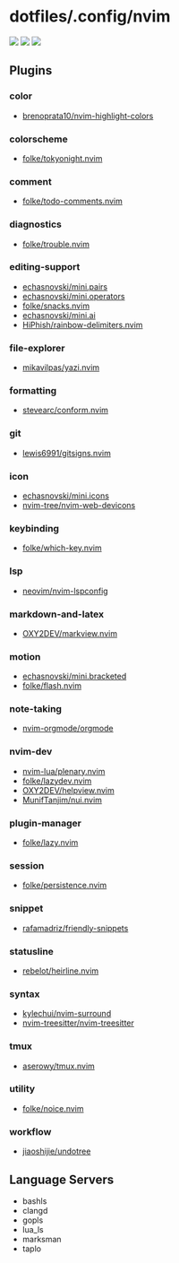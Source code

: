 # dotfiles/.config/nvim

<a href="https://dotfyle.com/matt-dong-123/dotfiles-config-nvim"><img src="https://dotfyle.com/matt-dong-123/dotfiles-config-nvim/badges/plugins?style=flat" /></a>
<a href="https://dotfyle.com/matt-dong-123/dotfiles-config-nvim"><img src="https://dotfyle.com/matt-dong-123/dotfiles-config-nvim/badges/leaderkey?style=flat" /></a>
<a href="https://dotfyle.com/matt-dong-123/dotfiles-config-nvim"><img src="https://dotfyle.com/matt-dong-123/dotfiles-config-nvim/badges/plugin-manager?style=flat" /></a>

## Plugins

### color

+ [brenoprata10/nvim-highlight-colors](https://dotfyle.com/plugins/brenoprata10/nvim-highlight-colors)
### colorscheme

+ [folke/tokyonight.nvim](https://dotfyle.com/plugins/folke/tokyonight.nvim)
### comment

+ [folke/todo-comments.nvim](https://dotfyle.com/plugins/folke/todo-comments.nvim)
### diagnostics

+ [folke/trouble.nvim](https://dotfyle.com/plugins/folke/trouble.nvim)
### editing-support

+ [echasnovski/mini.pairs](https://dotfyle.com/plugins/echasnovski/mini.pairs)
+ [echasnovski/mini.operators](https://dotfyle.com/plugins/echasnovski/mini.operators)
+ [folke/snacks.nvim](https://dotfyle.com/plugins/folke/snacks.nvim)
+ [echasnovski/mini.ai](https://dotfyle.com/plugins/echasnovski/mini.ai)
+ [HiPhish/rainbow-delimiters.nvim](https://dotfyle.com/plugins/HiPhish/rainbow-delimiters.nvim)
### file-explorer

+ [mikavilpas/yazi.nvim](https://dotfyle.com/plugins/mikavilpas/yazi.nvim)
### formatting

+ [stevearc/conform.nvim](https://dotfyle.com/plugins/stevearc/conform.nvim)
### git

+ [lewis6991/gitsigns.nvim](https://dotfyle.com/plugins/lewis6991/gitsigns.nvim)
### icon

+ [echasnovski/mini.icons](https://dotfyle.com/plugins/echasnovski/mini.icons)
+ [nvim-tree/nvim-web-devicons](https://dotfyle.com/plugins/nvim-tree/nvim-web-devicons)
### keybinding

+ [folke/which-key.nvim](https://dotfyle.com/plugins/folke/which-key.nvim)
### lsp

+ [neovim/nvim-lspconfig](https://dotfyle.com/plugins/neovim/nvim-lspconfig)
### markdown-and-latex

+ [OXY2DEV/markview.nvim](https://dotfyle.com/plugins/OXY2DEV/markview.nvim)
### motion

+ [echasnovski/mini.bracketed](https://dotfyle.com/plugins/echasnovski/mini.bracketed)
+ [folke/flash.nvim](https://dotfyle.com/plugins/folke/flash.nvim)
### note-taking

+ [nvim-orgmode/orgmode](https://dotfyle.com/plugins/nvim-orgmode/orgmode)
### nvim-dev

+ [nvim-lua/plenary.nvim](https://dotfyle.com/plugins/nvim-lua/plenary.nvim)
+ [folke/lazydev.nvim](https://dotfyle.com/plugins/folke/lazydev.nvim)
+ [OXY2DEV/helpview.nvim](https://dotfyle.com/plugins/OXY2DEV/helpview.nvim)
+ [MunifTanjim/nui.nvim](https://dotfyle.com/plugins/MunifTanjim/nui.nvim)
### plugin-manager

+ [folke/lazy.nvim](https://dotfyle.com/plugins/folke/lazy.nvim)
### session

+ [folke/persistence.nvim](https://dotfyle.com/plugins/folke/persistence.nvim)
### snippet

+ [rafamadriz/friendly-snippets](https://dotfyle.com/plugins/rafamadriz/friendly-snippets)
### statusline

+ [rebelot/heirline.nvim](https://dotfyle.com/plugins/rebelot/heirline.nvim)
### syntax

+ [kylechui/nvim-surround](https://dotfyle.com/plugins/kylechui/nvim-surround)
+ [nvim-treesitter/nvim-treesitter](https://dotfyle.com/plugins/nvim-treesitter/nvim-treesitter)
### tmux

+ [aserowy/tmux.nvim](https://dotfyle.com/plugins/aserowy/tmux.nvim)
### utility

+ [folke/noice.nvim](https://dotfyle.com/plugins/folke/noice.nvim)
### workflow

+ [jiaoshijie/undotree](https://dotfyle.com/plugins/jiaoshijie/undotree)
## Language Servers

+ bashls
+ clangd
+ gopls
+ lua_ls
+ marksman
+ taplo
